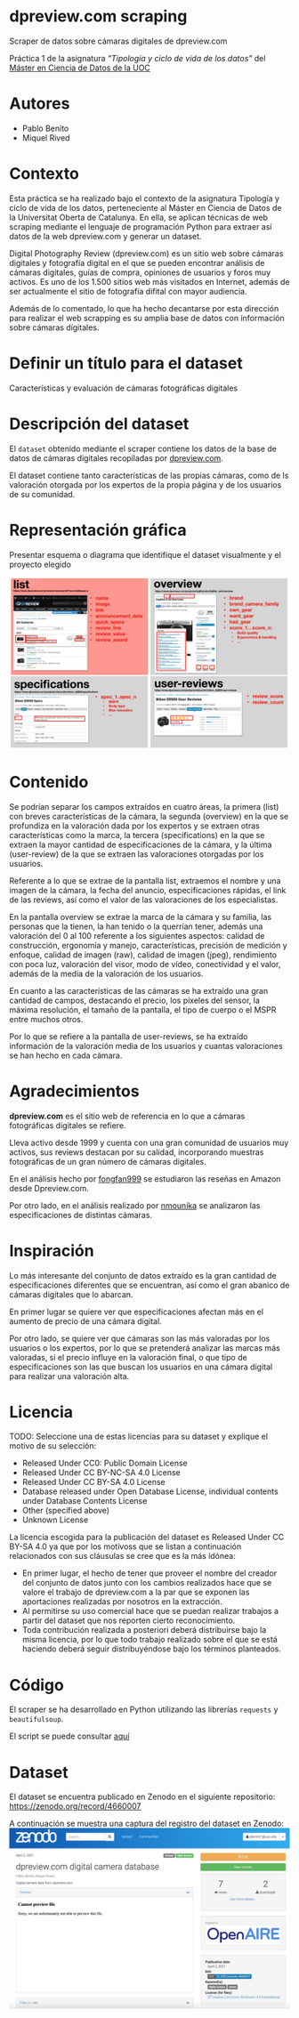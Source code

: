 # dpreview.com scraping
Scraper de datos sobre cámaras digitales de dpreview.com

Práctica 1 de la asignatura *"Tipología y ciclo de vida de los datos"* del [Máster en Ciencia de Datos de la UOC](https://estudios.uoc.edu/es/masters-universitarios/data-science/presentacion)

# Autores

* Pablo Benito
* Miquel Rived 

# Contexto
Esta práctica se ha realizado bajo el contexto de la asignatura Tipología y ciclo de vida de los datos, perteneciente al Máster en Ciencia de Datos de la Universitat Oberta de Catalunya. En ella, se aplican técnicas de web scraping mediante el lenguaje de programación Python para extraer así datos de la web dpreview.com y generar un dataset.

Digital Photography Review (dpreview.com) es un sitio web sobre cámaras digitales y fotografía digital en el que se pueden encontrar análisis de cámaras digitales, guías de compra, opiniones de usuarios y foros muy activos. Es uno de los 1.500 sitios web más visitados en Internet, además de ser actualmente el sitio de fotografía difital con mayor audiencia. 

Además de lo comentado, lo que ha hecho decantarse por esta dirección para realizar el web scrapping es su amplia base de datos con información sobre cámaras dígitales.

# Definir un título para el dataset
Características y evaluación de cámaras fotográficas digitales

# Descripción del dataset
El `dataset` obtenido mediante el scraper contiene los datos de la base de datos de cámaras digitales recopiladas por [dpreview.com](dpreview.com).

El dataset contiene tanto características de las propias cámaras, como de ls valoración otorgada por los expertos de la propia página y de los usuarios de su comunidad.

# Representación gráfica

Presentar esquema o diagrama que identifique el dataset visualmente y el proyecto elegido

![alt text](representation.png "Representación gráfica del dataset")
# Contenido

Se podrían separar los campos extraídos en cuatro áreas, la primera (list) con breves características de la cámara, la segunda (overview) en la que se profundiza en la valoración dada por los expertos y se extraen otras características como la marca, la tercera (specifications) en la que se extraen la mayor cantidad de especificaciones de la cámara, y la última (user-review) de la que se extraen las valoraciones otorgadas por los usuarios.

Referente a lo que se extrae de la pantalla list, extraemos el nombre y una imagen de la cámara, la fecha del anuncio, especificaciones rápidas, el link de las reviews, así como el valor de las valoraciones de los especialistas. 

En la pantalla overview se extrae la marca de la cámara y su familia, las personas que la tienen, la han tenido o la querrían tener, además una valoración del 0 al 100 referente a los siguientes aspectos: calidad de construcción, ergonomía y manejo, características, precisión de medición y enfoque, calidad de imagen (raw), calidad de imagen (jpeg), rendimiento con poca luz, valoración del visor, modo de vídeo, conectividad y el valor, además de la media de la valoración de los usuarios.

En cuanto a las características de las cámaras se ha extraído una gran cantidad de campos, destacando el precio, los píxeles del sensor, la máxima resolución, el tamaño de la pantalla, el tipo de cuerpo o el MSPR entre muchos otros.

Por lo que se refiere a la pantalla de user-reviews, se ha extraído información de la valoración media de los usuarios y cuantas valoraciones se han hecho en cada cámara.


# Agradecimientos

**dpreview.com** es el sitio web de referencia en lo que a cámaras fotográficas digitales se refiere.

Lleva activo desde 1999 y cuenta con una gran comunidad de usuarios muy activos, sus reviews destacan por su calidad, incorporando muestras fotográficas de un gran número de cámaras digitales.

En el análisis hecho por [fongfan999](https://github.com/fongfan999/dpreview_analyzer) se estudiaron las reseñas en Amazon desde Dpreview.com.

Por otro lado, en el análisis  realizado por [nmounika](https://github.com/nmounika/dpreview_webscrape/blob/master/camera%20webscrape%20dpreview.py) se analizaron las especificaciones de distintas cámaras.

# Inspiración

Lo más interesante del conjunto de datos extraído es la gran cantidad de especificaciones diferentes que se encuentran, así como el gran abanico de cámaras digitales que lo abarcan.

En primer lugar se quiere ver que especificaciones afectan más en el aumento de precio de una cámara digital.

Por otro lado, se quiere ver que cámaras son las más valoradas por los usuarios o los expertos, por lo que se pretenderá analizar las marcas más valoradas, si el precio influye en la valoración final, o que tipo de especificaciones son las que buscan los usuarios en una cámara digital para realizar una valoración alta.

# Licencia
TODO: Seleccione una de estas licencias para su dataset y explique el motivo
de su selección:
- Released Under CC0: Public Domain License
- Released Under CC BY-NC-SA 4.0 License
- Released Under CC BY-SA 4.0 License
- Database released under Open Database License, individual contents
under Database Contents License
- Other (specified above)
- Unknown License

La licencia escogida para la publicación del dataset es Released Under CC BY-SA 4.0 ya que por los motivoss que se listan a continuación relacionados con sus cláusulas se cree que es la más idónea:
- En primer lugar, el hecho de tener que proveer el nombre del creador del conjunto de datos junto con los cambios realizados hace que se valore el trabajo de dpreview.com a la par que se exponen las aportaciones realizadas por nosotros en la extracción.
- Al permitirse su uso comercial hace que se puedan realizar trabajos a partir del dataset que nos reporten cierto reconocimiento.
- Toda contribución realizada a posteriori deberá distribuirse bajo la misma licencia, por lo que todo trabajo realizado sobre el que se está haciendo deberá seguir distribuyéndose bajo los términos planteados.
# Código

El scraper se ha desarrollado en Python utilizando las librerías `requests` y `beautifulsoup`. 

El script se puede consultar 
[aquí](app.py)


# Dataset
El dataset se encuentra publicado en Zenodo en el siguiente repositorio: https://zenodo.org/record/4660007

A continuación se muestra una captura del registro del dataset en Zenodo:
![alt text](zenodo.png "Dataset en Zenodo")
# 
